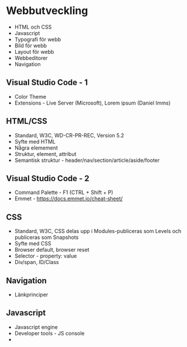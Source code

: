 # Webbutveckling

* HTML och CSS
* Javascript
* Typografi för webb
* Bild för webb
* Layout för webb
* Webbeditorer
* Navigation

## Visual Studio Code - 1

* Color Theme
* Extensions - Live Server (Microsoft), Lorem ipsum (Daniel Imms)

## HTML/CSS

* Standard, W3C, WD-CR-PR-REC, Version 5.2
* Syfte med HTML
* Några elemement
* Struktur, element, attribut
* Semantisk struktur - header/nav/section/article/aside/footer

## Visual Studio Code - 2

* Command Palette - F1 (CTRL + Shift + P)
* Emmet - https://docs.emmet.io/cheat-sheet/

## CSS

* Standard, W3C, CSS delas upp i Modules-publiceras som Levels och publiceras som Snapshots
* Syfte med CSS
* Browser default, browser reset
* Selector - property: value
* Div/span, ID/Class

## Navigation

* Länkprinciper

## Javascript

* Javascript engine
* Developer tools - JS console
* <script> tag
* window.alert("Hej");
* DOM
* document.getElementById("test").innerHTML = "Hej";
* Events - onclick(), onmouseover(), onload(), onchange()...
* Functions
* Variabler, scope

## CSS Framework - 1

* Bootstrap
* Versioner - 4.3
* Principen

## Syntactically Awesome Style Sheets - Sass

* Skapa Projmapp
* Install Node/NPM
* Kontrollera - node -v, npm -v
* npm init
* Öppna package.json
* npm install -g node-sass
* package.json - "sass": "node-sass --watch scss/ output css/"
* npm run sass
* Redigera style.scss
```sass
$bg: "123456";
$myWidth: 800px;
$myNav: $myWidth * 0.25;
```

## SVG

* Scalar Vector Graphics
* Illustrator
```html
<svg width="500" height="500">
    <g transform="translate(50, 0)">
	<rect x="0" y="0" width="50" height="50" fill="orange"></rect>
	<rect x="60" y="20" rx="10" ry="10" width="150" height="150" fill="steelblue"></rect> <!-- rundade hörn -->
	<circle cx="50" cy="250" r="50" fill="red"></circle>
	<ellipse cx="200" cy="80" rx="100" ry="50"></ellipse>
	<line x1="400" y1="40" x2="100" y2="200" style="stroke:#ccc;stroke-width:2"></line>
	<polygon points="200, 10 250, 190 160, 210" fill="green"></polygon>
	<g transform="translate(300, 10)">
		<polyline points="0,40 40,40 40,80 80,80 80,120 120,120 120,160" fill="none" stroke="blue"></polyline>
	</g>
	<path d="M0 200 L50 50 L100 150 L150 100 L200 150 Z" fill="none" stroke="red" stroke-width="5" stroke-dasharray="20,10,5,5,5,10"></path>
	<path d="M 50 150 q 150 -300 300 50" stroke="lightblue" stroke-width="5" fill="none"></path>
	<text x="250" y="200" fill="red" transform="rotate(30 20,40)">Min text</text>
    </g>
</svg>
```
* se.svg

## Glyphicons

* Font Awesome
* Bygger på SVG
* https://fontawesome.com/start
```html
<link rel="stylesheet" href="https://use.fontawesome.com/releases/v5.8.1/css/all.css" integrity="sha384-50oBUHEmvpQ+1lW4y57PTFmhCaXp0ML5d60M1M7uH2+nqUivzIebhndOJK28anvf" crossorigin="anonymous">
<style>
    .fab { color:#3c5a99; font-size: 50px;}
</style>
...
<i class="fab fa-facebook-square"></i>
```

## CSS Framework - 2

* Bilder
* Responsiv bildstorlek
```html
<div class="container">
    <img src="images/bredbild.jpg" class="img-fluid" alt="Colorful">
</div>
```
* Addera ram
```html
<div class="container">
    <img src="images/bredbild.jpg" class="img-fluid rounded" alt="Colorful">
</div>
```
* Runda hörn
```html
<div class="container">
    <img src="images/bredbild.jpg" class="img-fluid rounded" alt="Colorful">
</div>
```
```css
.myrounded {
    border-radius: 20px;
}
```
* Skugga
```html
<figure class="figure">
    <img src="images/bredbild.jpg" class="img-fluid shadow-lg p-0 rounded" alt="Colorful">
    <figcaption class="figure-caption text-right">En bild Caption</figcaption>
</figure>
```
* Text overlay
```html
<div class="row">
    <div class="col">
        <img src="images/bredbild.jpg" class="img-fluid shadow-lg p-0 rounded" alt="Colorful">
        <p class="myoverlay">Text över bild</p>
    </div>
</div>
```
```css
.myoverlay {
    z-index: 1;
    font-size: 3em;
    color: blue;
    line-height: 1.1em;
    position: absolute;
    top: 10%;
    left: 10%
}
```

## Layout med Bootstrap

* Först för hand
* Därefter med Extention - Bootstrap 4 (Ashok Koyi)


